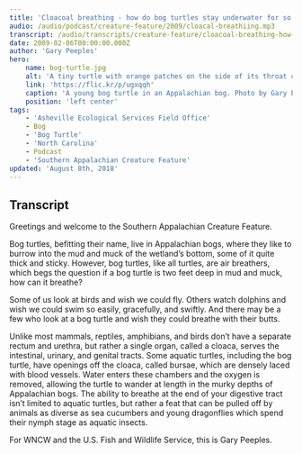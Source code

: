 ```yaml
---
title: 'Cloacoal breathing - how do bog turtles stay underwater for so long?'
audio: /audio/podcast/creature-feature/2009/cloacal-breathiing.mp3
transcript: /audio/transcripts/creature-feature/cloacoal-breathing-how-do-bog-turtles-stay-under-water-for-so-long.pdf
date: 2009-02-06T00:00:00.000Z
author: 'Gary Peeples'
hero:
    name: bog-turtle.jpg
    alt: 'A tiny turtle with orange patches on the side of its throat crawls through the grass'
    link: 'https://flic.kr/p/ugxqqh'
    caption: 'A young bog turtle in an Appalachian bog. Photo by Gary Peeples, USFWS.'
    position: 'left center'
tags:
    - 'Asheville Ecological Services Field Office'
    - Bog
    - 'Bog Turtle'
    - 'North Carolina'
    - Podcast
    - 'Southern Appalachian Creature Feature'
updated: 'August 8th, 2018'
---
```


## Transcript

Greetings and welcome to the Southern Appalachian Creature Feature.

Bog turtles, befitting their name, live in Appalachian bogs, where they like to burrow into the mud and muck of the wetland’s bottom, some of it quite thick and sticky. However, bog turtles, like all turtles, are air breathers, which begs the question if a bog turtle is two feet deep in mud and muck, how can it breathe?

Some of us look at birds and wish we could fly. Others watch dolphins and wish we could swim so easily, gracefully, and swiftly. And there may be a few who look at a bog turtle and wish they could breathe with their butts.

Unlike most mammals, reptiles, amphibians, and birds don’t have a separate rectum and urethra, but rather a single organ, called a cloaca, serves the intestinal, urinary, and genital tracts. Some aquatic turtles, including the bog turtle, have openings off the cloaca, called bursae, which are densely laced with blood vessels. Water enters these chambers and the oxygen is removed, allowing the turtle to wander at length in the murky depths of Appalachian bogs. The ability to breathe at the end of your digestive tract isn’t limited to aquatic turtles, but rather a feat that can be pulled off by animals as diverse as sea cucumbers and young dragonflies which spend their nymph stage as aquatic insects.

For WNCW and the U.S. Fish and Wildlife Service, this is Gary Peeples.